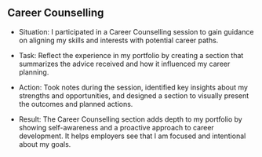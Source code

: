 ## Career Counselling

* Situation:
  I participated in a Career Counselling session to gain guidance 
  on aligning my skills and interests with potential career paths.

* Task:
  Reflect the experience in my portfolio by creating a section that 
  summarizes the advice received and how it influenced my career planning.

* Action:
  Took notes during the session, identified key insights about 
  my strengths and opportunities, and designed a section to visually 
  present the outcomes and planned actions.

* Result:
  The Career Counselling section adds depth to my portfolio by 
  showing self-awareness and a proactive approach to career development. 
  It helps employers see that I am focused and intentional about my goals.



